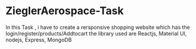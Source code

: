 # ZieglerAerospace-Task
In this Task , i have to create a rersponsive shopping website which has the login/register/products/Addtocart
the library used are Reactjs, Material UI, nodejs, Express, MongoDB
